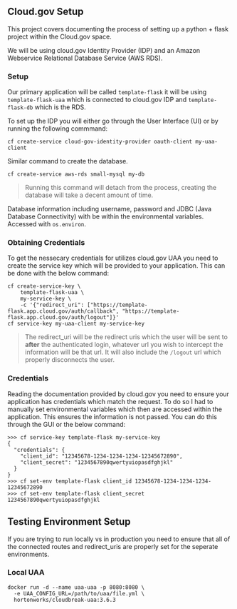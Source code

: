 ## Cloud.gov Setup
This project covers documenting the process of setting up a python + flask project within the Cloud.gov space.

We will be using cloud.gov Identity Provider (IDP) and an Amazon Webservice Relational Database Service (AWS RDS).


### Setup
Our primary application will be called `template-flask` it will be using `template-flask-uaa` which is connected to cloud.gov IDP and `template-flask-db` which is the RDS.

To set up the IDP you will either go through the User Interface (UI) or by running the following commmand:
```
cf create-service cloud-gov-identity-provider oauth-client my-uaa-client
```

Similar command to create the database.
```
cf create-service aws-rds small-mysql my-db
```
> Running this command will detach from the process, creating the database will take a decent amount of time.

Database information including username, password and JDBC (Java Database Connectivity) with be within the environmental variables. Accessed with `os.environ`.


### Obtaining Credentials
To get the nessecary credentials for utilizes cloud.gov UAA you need to create the service key which will be provided to your application. This can be done with the below command:

```
cf create-service-key \
    template-flask-uaa \
    my-service-key \
    -c '{"redirect_uri": ["https://template-flask.app.cloud.gov/auth/callback", "https://template-flask.app.cloud.gov/auth/logout"]}'
cf service-key my-uaa-client my-service-key
```

> The redirect_uri will be the redirect uris which the user will be sent to **after** the authenticated login, whatever url you wish to intercept the information will be that url. It will also include the `/logout` url which properly disconnects the user.

### Credentials
Reading the documentation provided by cloud.gov you need to ensure your application has credentials which match the request. To do so I had to manually set environmental variables which then are accessed within the application. This ensures the information is not passed. You can do this through the GUI or the below command:

```
>>> cf service-key template-flask my-service-key
{
  "credentials": {
    "client_id": "12345678-1234-1234-1234-12345672890",
    "client_secret": "1234567890qwertyuiopasdfghjkl"
  }
}
>>> cf set-env template-flask client_id 12345678-1234-1234-1234-12345672890
>>> cf set-env template-flask client_secret 1234567890qwertyuiopasdfghjkl
```


## Testing Environment Setup
If you are trying to run locally vs in production you need to ensure that all of the connected routes and redirect_uris are properly set for the seperate environments.

### Local UAA
```
docker run -d --name uaa-uaa -p 8080:8080 \
  -e UAA_CONFIG_URL=/path/to/uaa/file.yml \
  hortonworks/cloudbreak-uaa:3.6.3
```